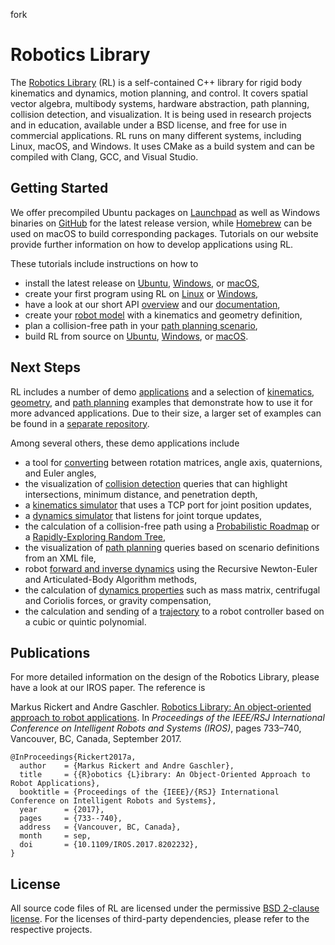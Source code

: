 fork
# Robotics Library

The [Robotics Library](https://www.roboticslibrary.org/) (RL) is a self-contained C++ library for rigid body kinematics and dynamics, motion planning, and control. It covers spatial vector algebra, multibody systems, hardware abstraction, path planning, collision detection, and visualization. It is being used in research projects and in education, available under a BSD license, and free for use in commercial applications. RL runs on many different systems, including Linux, macOS, and Windows. It uses CMake as a build system and can be compiled with Clang, GCC, and Visual Studio.

## Getting Started

We offer precompiled Ubuntu packages on [Launchpad](https://launchpad.net/~roblib/+archive/ubuntu/ppa) as well as Windows binaries on [GitHub](https://github.com/roboticslibrary/rl/releases) for the latest release version, while [Homebrew](https://brew.sh/) can be used on macOS to build corresponding packages. Tutorials on our website provide further information on how to develop applications using RL.

These tutorials include instructions on how to

*   install the latest release on [Ubuntu](https://www.roboticslibrary.org/tutorials/install-ubuntu), [Windows](https://www.roboticslibrary.org/tutorials/install-windows), or [macOS](https://www.roboticslibrary.org/tutorials/install-macos),
*   create your first program using RL on [Linux](https://www.roboticslibrary.org/tutorials/first-steps-linux) or [Windows](https://www.roboticslibrary.org/tutorials/first-steps-windows),
*   have a look at our short API [overview](https://www.roboticslibrary.org/api) and our [documentation](http://doc.roboticslibrary.org/),
*   create your [robot model](https://www.roboticslibrary.org/tutorials/create-a-robot-model) with a kinematics and geometry definition,
*   plan a collision-free path in your [path planning scenario](https://www.roboticslibrary.org/tutorials/specify-a-path-planning-scenario),
*   build RL from source on [Ubuntu](https://www.roboticslibrary.org/tutorials/build-ubuntu), [Windows](https://www.roboticslibrary.org/tutorials/build-windows), or [macOS](https://www.roboticslibrary.org/tutorials/build-macos).

## Next Steps

RL includes a number of demo [applications](demos) and a selection of [kinematics](examples/rlmdl), [geometry](examples/rlsg), and [path planning](examples/rlplan) examples that demonstrate how to use it for more advanced applications. Due to their size, a larger set of examples can be found in a [separate repository](https://github.com/roboticslibrary/rl-examples).

Among several others, these demo applications include

*   a tool for [converting](demos/rlRotationConverterDemo) between rotation matrices, angle axis, quaternions, and Euler angles,
*   the visualization of [collision detection](demos/rlCollisionDemo) queries that can highlight intersections, minimum distance, and penetration depth,
*   a [kinematics simulator](demos/rlCoachMdl) that uses a TCP port for joint position updates,
*   a [dynamics simulator](demos/rlSimulator) that listens for joint torque updates,
*   the calculation of a collision-free path using a [Probabilistic Roadmap](demos/rlPrmDemo) or a [Rapidly-Exploring Random Tree](demos/rlRrtDemo),
*   the visualization of [path planning](demos/rlPlanDemo) queries based on scenario definitions from an XML file,
*   robot [forward and inverse dynamics](demos/rlDynamics1Demo) using the Recursive Newton-Euler and Articulated-Body Algorithm methods,
*   the calculation of [dynamics properties](demos/rlDynamics2Demo) such as mass matrix, centrifugal and Coriolis forces, or gravity compensation,
*   the calculation and sending of a [trajectory](demos/rlAxisControllerDemo) to a robot controller based on a cubic or quintic polynomial.

## Publications

For more detailed information on the design of the Robotics Library, please have a look at our IROS paper. The reference is

Markus Rickert and Andre Gaschler. [Robotics Library: An object-oriented approach to robot applications](https://www.roboticslibrary.org/Rickert2017a.pdf). In *Proceedings of the IEEE/RSJ International Conference on Intelligent Robots and Systems (IROS)*, pages 733&ndash;740, Vancouver, BC, Canada, September 2017.

	@InProceedings{Rickert2017a,
	  author    = {Markus Rickert and Andre Gaschler},
	  title     = {{R}obotics {L}ibrary: An Object-Oriented Approach to Robot Applications},
	  booktitle = {Proceedings of the {IEEE}/{RSJ} International Conference on Intelligent Robots and Systems},
	  year      = {2017},
	  pages     = {733--740},
	  address   = {Vancouver, BC, Canada},
	  month     = sep,
	  doi       = {10.1109/IROS.2017.8202232},
	}

## License

All source code files of RL are licensed under the permissive [BSD 2-clause license](LICENSE.md). For the licenses of third-party dependencies, please refer to the respective projects.
